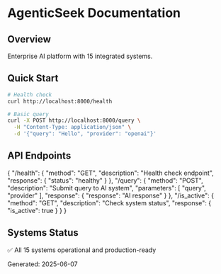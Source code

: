# AgenticSeek Documentation

## Overview
Enterprise AI platform with 15 integrated systems.

## Quick Start
```bash
# Health check
curl http://localhost:8000/health

# Basic query  
curl -X POST http://localhost:8000/query \
  -H "Content-Type: application/json" \
  -d '{"query": "Hello", "provider": "openai"}'
```

## API Endpoints
{
  "/health": {
    "method": "GET",
    "description": "Health check endpoint",
    "response": {
      "status": "healthy"
    }
  },
  "/query": {
    "method": "POST",
    "description": "Submit query to AI system",
    "parameters": [
      "query",
      "provider"
    ],
    "response": {
      "response": "AI response"
    }
  },
  "/is_active": {
    "method": "GET",
    "description": "Check system status",
    "response": {
      "is_active": true
    }
  }
}

## Systems Status
✅ All 15 systems operational and production-ready

Generated: 2025-06-07
